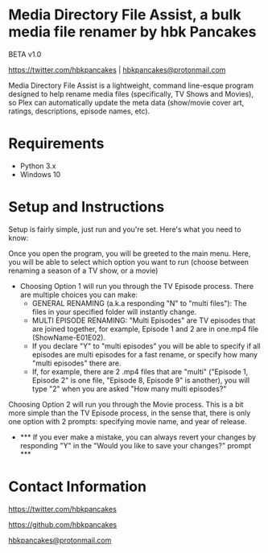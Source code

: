 # Media Directory File Assist, a bulk media file renamer by hbk Pancakes
BETA v1.0

https://twitter.com/hbkpancakes | hbkpancakes@protonmail.com


Media Directory File Assist is a lightweight, command line-esque program designed to help rename media files (specifically, TV Shows and Movies), so Plex can automatically update the meta data (show/movie cover art, ratings, descriptions, episode names, etc).

# Requirements
- Python 3.x
- Windows 10

# Setup and Instructions

Setup is fairly simple, just run and you're set. Here's what you need to know:

Once you open the program, you will be greeted to the main menu. Here, you will be able to select which option you want to run (choose between renaming a season of a TV show, or a movie)

- Choosing Option 1 will run you through the TV Episode process. There are multiple choices you can make:
  + GENERAL RENAMING (a.k.a responding "N" to "multi files"): The files in your specified folder will instantly change. 
  + MULTI EPISODE RENAMING: "Multi Episodes" are TV episodes that are joined together, for example, Episode 1 and 2 are in one.mp4 file (ShowName-E01E02).
  + If you declare "Y" to "multi episodes" you will be able to specify if all episodes are multi episodes for a fast rename, or specify how many "multi episodes" there are.
  + If, for example, there are 2 .mp4 files that are "multi" ("Episode 1, Episode 2" is one file, "Episode 8, Episode 9" is another), you will type "2" when you are asked "How many multi episodes?"

Choosing Option 2 will run you through the Movie process. This is a bit more simple than the TV Episode process, in the sense that, there is only one option with 2 prompts: specifying movie name, and year of release.

- *** If you ever make a mistake, you can always revert your changes by responding "Y" in the "Would you like to save your changes?" prompt ***

# Contact Information
                
https://twitter.com/hbkpancakes

https://github.com/hbkpancakes

hbkpancakes@protonmail.com

